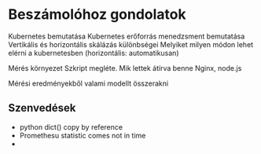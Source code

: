 # Beszámolóhoz gondolatok
Kubernetes bemutatása
Kubernetes erőforrás menedzsment bemutatása
Vertikális és horizontális skálázás különbségei 
Melyiket milyen módon lehet elérni a kubernetesben (horizontális: automatikusan)

Mérés környezet
Szkript megléte. Mik lettek átírva benne
Nginx, node.js

Mérési eredményekből valami modellt összerakni

## Szenvedések
- python dict() copy by reference
- Promethesu statistic comes not in time 
- 